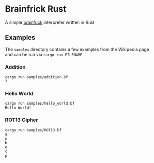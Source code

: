 # Brainfrick Rust

A simple [brainfuck](https://en.wikipedia.org/wiki/Brainfuck) interpreter written in Rust

## Examples

The `samples` directory contains a few examples from the Wikipedia page and 
can be run via `cargo run FILENAME`

### Addition

```
cargo run samples/addition.bf
7
```

### Hello World

```
cargo run samples/hello_world.bf
Hello World!
```

### ROT13 Cipher

```
cargo run samples/ROT13.bf
a
n
b
o
c
p
```